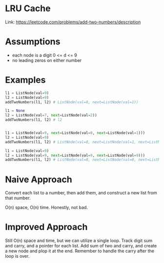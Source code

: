 # LRU Cache

Link: https://leetcode.com/problems/add-two-numbers/description

# Assumptions
- each node is a digit 0 <= d <= 9
- no leading zeros on either number

# Examples
```python
l1 = ListNode(val=9)
l2 = ListNode(val=9)
addTwoNumbers(l1, l2) # ListNode(val=8, next=ListNode(val=1))

l1 = None
l2 = ListNode(val=7, next=ListNode(val=2))
addTwoNumbers(l1, l2) # l2


l1 = ListNode(val=9, next=ListNode(val=0, next=ListNode(val=1)))
l2 = ListNode(val=9)
addTwoNumbers(l1, l2) # ListNode(val=8, next=ListNode(val=1, next=ListNode(val=1)))

l1 = ListNode(val=9)
l2 = ListNode(val=9, next=ListNode(val=9, next=ListNode(val=9)))
addTwoNumbers(l1, l2) # ListNode(val=8, next=ListNode(val=0, next=ListNode(val=0, next=ListNode(val=1))))
```

# Naive Approach
Convert each list to a number, then add them, and construct a new list from that number. 

O(n) space, O(n) time. Honestly, not bad.

# Improved Approach
Still O(n) space and time, but we can utilize a single loop.
Track digit sum and carry, and a pointer for each list. Add sum of two and
carry, and create a new node and plop it at the end. Remember to handle the
carry after the loop is over.
